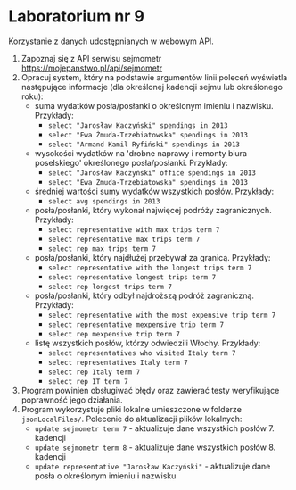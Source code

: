 # Laboratorium nr 9

Korzystanie z danych udostępnianych w webowym API.

1. Zapoznaj się z API serwisu sejmometr https://mojepanstwo.pl/api/sejmometr
2. Opracuj system, który na podstawie argumentów linii poleceń wyświetla następujące informacje (dla określonej kadencji
   sejmu lub określonego roku):
    * suma wydatków posła/posłanki o określonym imieniu i nazwisku. Przykłady:
        * `select "Jarosław Kaczyński" spendings in 2013`
        * `select "Ewa Żmuda-Trzebiatowska" spendings in 2013`
        * `select "Armand Kamil Ryfiński" spendings in 2013`
    * wysokości wydatków na 'drobne naprawy i remonty biura poselskiego' określonego posła/posłanki. Przykłady:
        * `select "Jarosław Kaczyński" office spendings in 2013`
        * `select "Ewa Żmuda-Trzebiatowska" spendings in 2013`
    * średniej wartości sumy wydatków wszystkich posłów. Przykłady:
        * `select avg spendings in 2013`
    * posła/posłanki, który wykonał najwięcej podróży zagranicznych. Przykłady:
        * `select representative with max trips term 7`
        * `select representative max trips term 7`
        * `select rep max trips term 7`
    * posła/posłanki, który najdłużej przebywał za granicą. Przykłady:
        * `select representative with the longest trips term 7`
        * `select representative longest trips term 7`
        * `select rep longest trips term 7`
    * posła/posłanki, który odbył najdroższą podróż zagraniczną. Przykłady:
        * `select representative with the most expensive trip term 7`
        * `select representative mexpensive trip term 7`
        * `select rep mexpensive trip term 7`
    * listę wszystkich posłów, którzy odwiedzili Włochy. Przykłady:
        * `select representatives who visited Italy term 7`
        * `select representatives Italy term 7`
        * `select rep Italy term 7`
        * `select rep IT term 7`
3. Program powinien obsługiwać błędy oraz zawierać testy weryfikujące poprawność jego działania.
4. Program wykorzystuje pliki lokalne umieszczone w folderze `jsonLocalFiles/`. Polecenie do aktualizacji plików lokalnych: 
    * `update sejmometr term 7` - aktualizuje dane wszystkich posłów 7. kadencji 
    * `update sejmometr term 8` - aktualizuje dane wszystkich posłów 8. kadencji
    * `update representative "Jarosław Kaczyński"` - aktualizuje dane posła o określonym imieniu i nazwisku